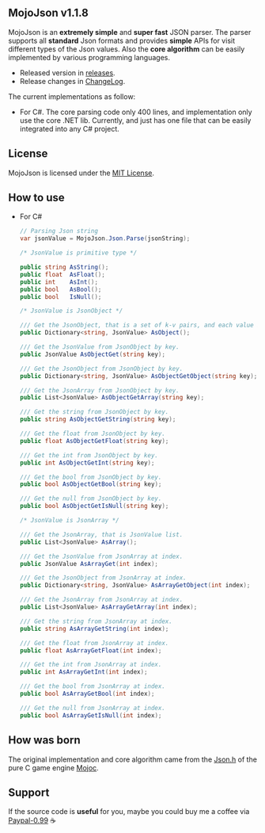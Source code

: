 ## MojoJson v1.1.8

MojoJson is an **extremely simple** and **super fast** JSON parser. The parser supports all **standard** Json formats and provides **simple** APIs for visit different types of the Json values. Also the **core algorithm** can be easily implemented by various programming languages.

* Released version in [releases](https://github.com/scottcgi/MojoJson/releases).
* Release changes in [ChangeLog](https://github.com/scottcgi/MojoJson/blob/master/ChangeLog.md).


The current implementations as follow:

* For C#. 
  The core parsing code only 400 lines, and implementation only use the core .NET lib. Currently, and just has one file that can be easily integrated into any C# project.


## License

MojoJson is licensed under the [MIT License](https://github.com/scottcgi/MojoJson/blob/master/LICENSE).

## How to use

* For C#

  ```csharp
  // Parsing Json string
  var jsonValue = MojoJson.Json.Parse(jsonString);

  /* JsonValue is primitive type */

  public string AsString();
  public float  AsFloat();
  public int    AsInt();
  public bool   AsBool();
  public bool   IsNull();

  /* JsonValue is JsonObject */

  /// Get the JsonObject, that is a set of k-v pairs, and each value is JsonValue.
  public Dictionary<string, JsonValue> AsObject();
  
  /// Get the JsonValue from JsonObject by key.
  public JsonValue AsObjectGet(string key);
  
  /// Get the JsonObject from JsonObject by key.
  public Dictionary<string, JsonValue> AsObjectGetObject(string key);
  
  /// Get the JsonArray from JsonObject by key.
  public List<JsonValue> AsObjectGetArray(string key);
  
  /// Get the string from JsonObject by key.
  public string AsObjectGetString(string key);
  
  /// Get the float from JsonObject by key.
  public float AsObjectGetFloat(string key);
  
  /// Get the int from JsonObject by key.
  public int AsObjectGetInt(string key);
  
  /// Get the bool from JsonObject by key.
  public bool AsObjectGetBool(string key);
  
  /// Get the null from JsonObject by key.  
  public bool AsObjectGetIsNull(string key);

  /* JsonValue is JsonArray */

  /// Get the JsonArray, that is JsonValue list.
  public List<JsonValue> AsArray();
  
  /// Get the JsonValue from JsonArray at index.
  public JsonValue AsArrayGet(int index);
  
  /// Get the JsonObject from JsonArray at index.
  public Dictionary<string, JsonValue> AsArrayGetObject(int index);
  
  /// Get the JsonArray from JsonArray at index.
  public List<JsonValue> AsArrayGetArray(int index);
  
  /// Get the string from JsonArray at index. 
  public string AsArrayGetString(int index);
  
  /// Get the float from JsonArray at index.
  public float AsArrayGetFloat(int index);
  
  /// Get the int from JsonArray at index.
  public int AsArrayGetInt(int index);
  
  /// Get the bool from JsonArray at index.
  public bool AsArrayGetBool(int index);
  
  /// Get the null from JsonArray at index.
  public bool AsArrayGetIsNull(int index);  
  ```

    
## How was born

The original implementation and core algorithm came from the [Json.h](https://github.com/scottcgi/Mojoc/blob/master/Engine/Toolkit/Utils/Json.h) of the pure C game engine [Mojoc](https://github.com/scottcgi/Mojoc).


## Support

If the source code is **useful** for you, maybe you could buy me a coffee via [Paypal-0.99](https://www.paypal.me/PayScottcgi/0.99) :coffee:
